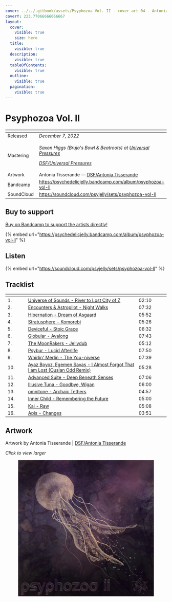 ```yaml
---
cover: ../../.gitbook/assets/Psyphozoa Vol. II - cover art 04 - Antonia.jpg
coverY: 223.77066666666667
layout:
  cover:
    visible: true
    size: hero
  title:
    visible: true
  description:
    visible: true
  tableOfContents:
    visible: true
  outline:
    visible: true
  pagination:
    visible: true
---
```


# Psyphozoa Vol. II

<table data-header-hidden><thead><tr><th width="116"></th><th></th></tr></thead><tbody><tr><td>Released</td><td><em>December 7, 2022</em></td></tr><tr><td>Mastering</td><td><p><em>Saxon Higgs (Brujo's Bowl &#x26; Beatroots) at</em> <a href="https://www.facebook.com/universalpressures"><em>Universal Pressures</em></a> </p><p><a href="../../artists/mastering/universal-pressures.md"><em>DSF/Universal Pressures</em></a> </p></td></tr><tr><td>Artwork</td><td>Antonia Tisserande — <a href="../../artists/graphic/antonia-tisserande.md">DSF/Antonia Tisserande</a> </td></tr><tr><td>Bandcamp</td><td><a href="https://psychedelicjelly.bandcamp.com/album/psyphozoa-vol-ll">https://psychedelicjelly.bandcamp.com/album/psyphozoa-vol-ll</a>  </td></tr><tr><td>SoundCloud</td><td><a href="https://soundcloud.com/psyjelly/sets/psyphozoa-vol-ll">https://soundcloud.com/psyjelly/sets/psyphozoa-vol-ll</a></td></tr></tbody></table>

## Buy to support

[Buy on Bandcamp to support the artists directly!](https://psychedelicjelly.bandcamp.com/album/psyphozoa-vol-ll)&#x20;

{% embed url="https://psychedelicjelly.bandcamp.com/album/psyphozoa-vol-ll" %}

## Listen

{% embed url="https://soundcloud.com/psyjelly/sets/psyphozoa-vol-ll" %}

## Tracklist

<table data-header-hidden><thead><tr><th width="52"></th><th width="349"></th><th width="83"></th></tr></thead><tbody><tr><td>1.</td><td><a href="https://psychedelicjelly.bandcamp.com/track/river-to-lost-city-of-z">Universe of Sounds - River to Lost City of Z</a> </td><td>02:10</td></tr><tr><td>2.</td><td><a href="https://psychedelicjelly.bandcamp.com/track/night-walks">Encounters &#x26; Astropilot - Night Walks</a> </td><td>07:32</td></tr><tr><td>3.</td><td><a href="https://psychedelicjelly.bandcamp.com/track/dream-of-asgaard">Hibernation - Dream of Asgaard</a> </td><td>05:52</td></tr><tr><td>4.</td><td><a href="https://psychedelicjelly.bandcamp.com/track/komorebi">Stratusphere - Komorebi</a> </td><td>05:26</td></tr><tr><td>5.</td><td><a href="https://psychedelicjelly.bandcamp.com/track/stoic-grace">Deviceful - Stoic Grace</a> </td><td>06:32</td></tr><tr><td>6.</td><td><a href="https://psychedelicjelly.bandcamp.com/track/avalong-2">Globular - Avalong</a> </td><td>07:43</td></tr><tr><td>7.</td><td><a href="https://psychedelicjelly.bandcamp.com/track/jellydub">The MoonRakers - Jellydub</a> </td><td>05:12</td></tr><tr><td>8.</td><td><a href="https://psychedelicjelly.bandcamp.com/track/lucid-afterlife-2">Psybur - Lucid Afterlife</a> </td><td>07:50</td></tr><tr><td>9.</td><td><a href="https://psychedelicjelly.bandcamp.com/track/the-you-niverse-2">Whirlin' Merlin - The You-niverse</a> </td><td>07:39</td></tr><tr><td>10.</td><td><a href="https://psychedelicjelly.bandcamp.com/track/i-almost-forgot-that-i-am-lost-ousian-odd-remix">Ayaz Boyoz, Egemen Savaş - I Almost Forgot That I am Lost (Ousian Odd Remix)</a> </td><td>05:28</td></tr><tr><td>11.</td><td><a href="https://psychedelicjelly.bandcamp.com/track/deep-beneath-senses">Advanced Suite - Deep Beneath Senses</a> </td><td>07:06</td></tr><tr><td>12.</td><td><a href="https://psychedelicjelly.bandcamp.com/track/goodbye-wigan">Illusive Tuna - Goodbye, Wigan</a> </td><td>06:00</td></tr><tr><td>13.</td><td><a href="https://psychedelicjelly.bandcamp.com/track/archaic-tethers">omnitone - Archaic Tethers</a> </td><td>04:57</td></tr><tr><td>14.</td><td><a href="https://psychedelicjelly.bandcamp.com/track/remembering-the-future">Inner Child - Remembering the Future</a> </td><td>05:00</td></tr><tr><td>15.</td><td><a href="https://psychedelicjelly.bandcamp.com/track/raw">Kai - Raw</a> </td><td>05:08</td></tr><tr><td>16.</td><td><a href="https://psychedelicjelly.bandcamp.com/track/changes">Apis - Changes</a> </td><td>03:51</td></tr></tbody></table>

## Artwork

Artwork by Antonia Tisserande | [DSF/Antonia Tisserande](../../artists/graphic/antonia-tisserande.md)&#x20;

_Click to view larger_

<figure><img src="../../.gitbook/assets/Psyphozoa Vol. II - cover art 04 - Antonia.jpg" alt=""><figcaption></figcaption></figure>
